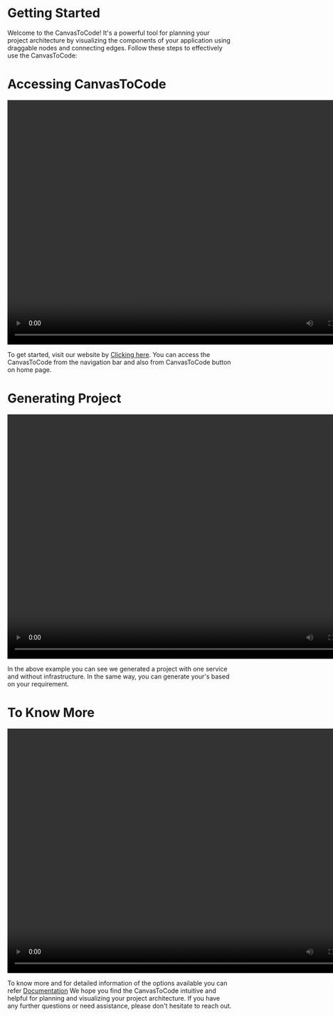 # Getting Started
Welcome to the CanvasToCode! It's a powerful tool for planning your project architecture by visualizing the components of your application using draggable nodes and connecting edges. Follow these steps to effectively use the CanvasToCode:

# Accessing CanvasToCode
<video controls width="800" height="550">
  <source src="./videos/accesssing.mp4" type="video/mp4"></source>
</video>


To get started, visit our website by [Clicking here](http://wda-ui.s3-website.ap-south-1.amazonaws.com/). You can access the CanvasToCode from the navigation bar and also from CanvasToCode button on home page.

# Generating Project
<video controls width="800" height="550">
  <source src="./videos/project.mp4" type="video/mp4"></source>
</video>

In the above example you can see we generated a project with one service and without infrastructure. In the same way, you can generate your's based on your requirement.

# To Know More
<video controls width="800" height="550">
  <source src="./videos/knowmore.mp4" type="video/mp4"></source>
</video>

To know more and for detailed information of the options available you can refer [Documentation](/Documentation/MindMap/Introduction/)
We hope you find the CanvasToCode intuitive and helpful for planning and visualizing your project architecture. If you have any further questions or need assistance, please don't hesitate to reach out. 